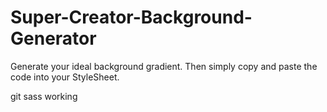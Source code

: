 # Super-Creator-Background-Generator
Generate your ideal background gradient. 
Then simply copy and paste the code into your StyleSheet.

git sass working